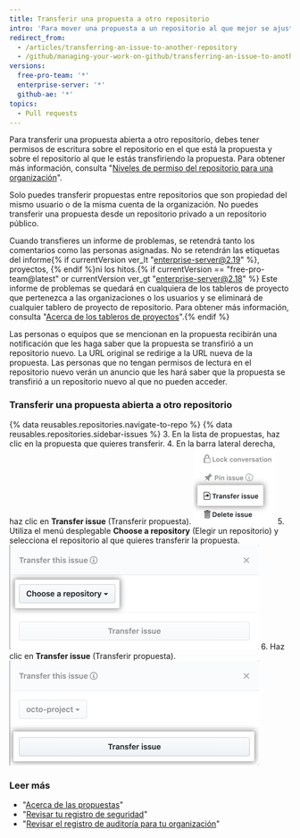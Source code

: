 ```yaml
---
title: Transferir una propuesta a otro repositorio
intro: 'Para mover una propuesta a un repositorio al que mejor se ajuste, puedes transferir propuestas abiertas a otros repositorios.'
redirect_from:
  - /articles/transferring-an-issue-to-another-repository
  - /github/managing-your-work-on-github/transferring-an-issue-to-another-repository
versions:
  free-pro-team: '*'
  enterprise-server: '*'
  github-ae: '*'
topics:
  - Pull requests
---
```

Para transferir una propuesta abierta a otro repositorio, debes tener permisos de escritura sobre el repositorio en el que está la propuesta y sobre el repositorio al que le estás transfiriendo la propuesta. Para obtener más información, consulta "[Niveles de permiso del repositorio para una organización](/articles/permission-levels-for-an-organization)".

Solo puedes transferir propuestas entre repositorios que son propiedad del mismo usuario o de la misma cuenta de la organización. No puedes transferir una propuesta desde un repositorio privado a un repositorio público.

Cuando transfieres un informe de problemas, se retendrá tanto los comentarios como las personas asignadas. No se retendrán las etiquetas del informe{% if currentVersion ver_lt "enterprise-server@2.19" %}, proyectos, {% endif %}ni los hitos.{% if currentVersion == "free-pro-team@latest" or currentVersion ver_gt "enterprise-server@2.18" %} Este informe de problemas se quedará en cualquiera de los tableros de proyecto que pertenezca a las organizaciones o los usuarios y se eliminará de cualquier tablero de proyecto de repositorio. Para obtener más información, consulta "[Acerca de los tableros de proyectos](/articles/about-project-boards)".{% endif %}

Las personas o equipos que se mencionan en la propuesta recibirán una notificación que les haga saber que la propuesta se transfirió a un repositorio nuevo. La URL original se redirige a la URL nueva de la propuesta. Las personas que no tengan permisos de lectura en el repositorio nuevo verán un anuncio que les hará saber que la propuesta se transfirió a un repositorio nuevo al que no pueden acceder.

### Transferir una propuesta abierta a otro repositorio

{% data reusables.repositories.navigate-to-repo %}
{% data reusables.repositories.sidebar-issues %}
3. En la lista de propuestas, haz clic en la propuesta que quieres transferir.
4. En la barra lateral derecha, haz clic en **Transfer issue** (Transferir propuesta). ![Botón para transferir propuesta](/assets/images/help/repository/transfer-issue.png)
5. Utiliza el menú desplegable **Choose a repository** (Elegir un repositorio) y selecciona el repositorio al que quieres transferir la propuesta. ![Elige una selección de repositorio](/assets/images/help/repository/choose-a-repository.png)
6. Haz clic en **Transfer issue** (Transferir propuesta). ![Botón Transfer issue (Transferir propuesta)](/assets/images/help/repository/transfer-issue-button.png)

### Leer más

- "[Acerca de las propuestas](/articles/about-issues)"
- "[Revisar tu registro de seguridad](/articles/reviewing-your-security-log)"
- "[Revisar el registro de auditoría para tu organización](/articles/reviewing-the-audit-log-for-your-organization)"
